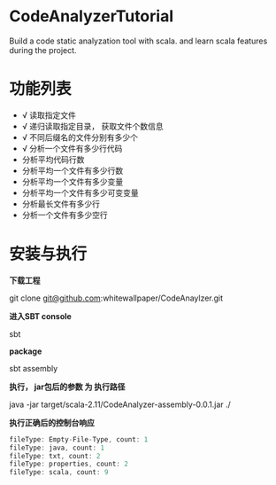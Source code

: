 # CodeAnalyzerTutorial
Build a code static analyzation tool with scala. and learn scala features during the project.

# 功能列表 #

* √ 读取指定文件
* √ 递归读取指定目录， 获取文件个数信息
* √ 不同后缀名的文件分别有多少个
* √ 分析一个文件有多少行代码
* 分析平均代码行数
* 分析平均一个文件有多少行数
* 分析平均一个文件有多少变量
* 分析平均一个文件有多少可变变量
* 分析最长文件有多少行
* 分析一个文件有多少空行

# 安装与执行 #

**下载工程**

git clone git@github.com:whitewallpaper/CodeAnaylzer.git

**进入SBT console**

sbt

**package**

sbt assembly

**执行， jar包后的参数 为 执行路径**

java -jar target/scala-2.11/CodeAnalyzer-assembly-0.0.1.jar ./

**执行正确后的控制台响应**
~~~ scala
fileType: Empty-File-Type, count: 1
fileType: java, count: 1
fileType: txt, count: 2
fileType: properties, count: 2
fileType: scala, count: 9
~~~
